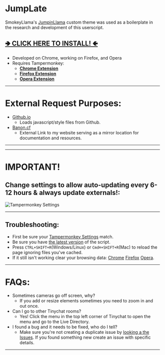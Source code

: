 # JumpLate

SmokeyLlama's [JumpinLlama](https://github.com/SmokeyLlama/JumpinLlama) custom theme was used as a boilerplate in the research and development of this userscript.
## [**🢂 CLICK HERE TO INSTALL! 🢀**](https://github.com/thebanon/jumplate/raw/master/user.js)


* Developed on Chrome, working on Firefox, and Opera
* Requires Tampermonkey:
  * [**Chrome Extension**](https://chrome.google.com/webstore/detail/tampermonkey/dhdgffkkebhmkfjojejmpbldmpobfkfo)
  * [**Firefox Extension**](https://addons.mozilla.org/en-US/firefox/addon/tampermonkey/)
  * [**Opera Extension**](https://addons.opera.com/en/extensions/details/tampermonkey-beta/)

---
# External Request Purposes:
* [Github.io](https://thebanon.github.io)
  * Loads javascript/style files from Github.
* [Banon.cf](https://chree.banon.cf)
  * External Link to my website serving as a mirror location for documentation and resources.

---


---
# IMPORTANT!
## Change settings to allow auto-updating every 6-12 hours & always update externals!:
![Tampermonkey Settings](https://raw.githubusercontent.com/SmokeyLlama/JumpinLlama/master/images/info/Tampermonkey_Settings.png)

---
## Troubleshooting:
  * First be sure your [Tampermonkey Settings](https://raw.githubusercontent.com/SmokeyLlama/JumpinLlama/master/images/info/Tampermonkey_Settings.png) match.
  * Be sure you have [the latest version](https://github.com/SmokeyLlama/jumpinllama/raw/master/jumpin_theme.user.js) of the script.
  * Press `CTRL+SHIFT+R`(Windows/Linux) or `Cmd⌘+SHIFT+R`(Mac) to reload the page ignoring files you've cached.
  * If it still isn't working clear your browsing data: [Chrome](https://support.google.com/chrome/answer/2392709) [Firefox](https://support.mozilla.org/kb/delete-browsing-search-download-history-firefox) [Opera](https://blogs.opera.com/mobile/2016/04/clear-browsing-history).

---
# FAQs:
* Sometimes cameras go off screen, why?
  * If you add or resize elements sometimes you need to zoom in and out once.
* Can I go to other Tinychat rooms?
  * Yes! Click the menu in the top left corner of Tinychat to open the menu and go to the Live Directory.
* I found a bug and it needs to be fixed, who do I tell?
  * Make sure you're not creating a duplicate issue by [looking a the Issues](https://github.com/SmokeyLlama/JumpinLlama/issues?&q=is%3Aissue). If you found something new create an issue with specific details.
---
